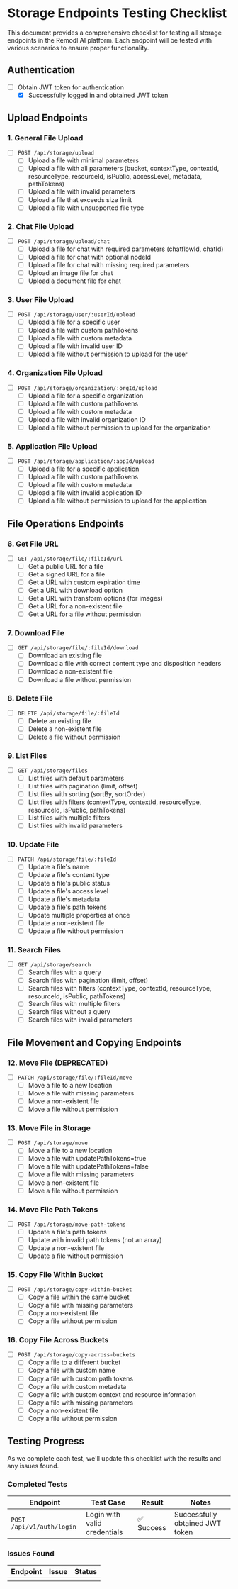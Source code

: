 # Storage Endpoints Testing Checklist

This document provides a comprehensive checklist for testing all storage endpoints in the Remodl AI platform. Each endpoint will be tested with various scenarios to ensure proper functionality.

## Authentication

- [ ] Obtain JWT token for authentication
  - [x] Successfully logged in and obtained JWT token

## Upload Endpoints

### 1. General File Upload

- [ ] `POST /api/storage/upload`
  - [ ] Upload a file with minimal parameters
  - [ ] Upload a file with all parameters (bucket, contextType, contextId, resourceType, resourceId, isPublic, accessLevel, metadata, pathTokens)
  - [ ] Upload a file with invalid parameters
  - [ ] Upload a file that exceeds size limit
  - [ ] Upload a file with unsupported file type

### 2. Chat File Upload

- [ ] `POST /api/storage/upload/chat`
  - [ ] Upload a file for chat with required parameters (chatflowId, chatId)
  - [ ] Upload a file for chat with optional nodeId
  - [ ] Upload a file for chat with missing required parameters
  - [ ] Upload an image file for chat
  - [ ] Upload a document file for chat

### 3. User File Upload

- [ ] `POST /api/storage/user/:userId/upload`
  - [ ] Upload a file for a specific user
  - [ ] Upload a file with custom pathTokens
  - [ ] Upload a file with custom metadata
  - [ ] Upload a file with invalid user ID
  - [ ] Upload a file without permission to upload for the user

### 4. Organization File Upload

- [ ] `POST /api/storage/organization/:orgId/upload`
  - [ ] Upload a file for a specific organization
  - [ ] Upload a file with custom pathTokens
  - [ ] Upload a file with custom metadata
  - [ ] Upload a file with invalid organization ID
  - [ ] Upload a file without permission to upload for the organization

### 5. Application File Upload

- [ ] `POST /api/storage/application/:appId/upload`
  - [ ] Upload a file for a specific application
  - [ ] Upload a file with custom pathTokens
  - [ ] Upload a file with custom metadata
  - [ ] Upload a file with invalid application ID
  - [ ] Upload a file without permission to upload for the application

## File Operations Endpoints

### 6. Get File URL

- [ ] `GET /api/storage/file/:fileId/url`
  - [ ] Get a public URL for a file
  - [ ] Get a signed URL for a file
  - [ ] Get a URL with custom expiration time
  - [ ] Get a URL with download option
  - [ ] Get a URL with transform options (for images)
  - [ ] Get a URL for a non-existent file
  - [ ] Get a URL for a file without permission

### 7. Download File

- [ ] `GET /api/storage/file/:fileId/download`
  - [ ] Download an existing file
  - [ ] Download a file with correct content type and disposition headers
  - [ ] Download a non-existent file
  - [ ] Download a file without permission

### 8. Delete File

- [ ] `DELETE /api/storage/file/:fileId`
  - [ ] Delete an existing file
  - [ ] Delete a non-existent file
  - [ ] Delete a file without permission

### 9. List Files

- [ ] `GET /api/storage/files`
  - [ ] List files with default parameters
  - [ ] List files with pagination (limit, offset)
  - [ ] List files with sorting (sortBy, sortOrder)
  - [ ] List files with filters (contextType, contextId, resourceType, resourceId, isPublic, pathTokens)
  - [ ] List files with multiple filters
  - [ ] List files with invalid parameters

### 10. Update File

- [ ] `PATCH /api/storage/file/:fileId`
  - [ ] Update a file's name
  - [ ] Update a file's content type
  - [ ] Update a file's public status
  - [ ] Update a file's access level
  - [ ] Update a file's metadata
  - [ ] Update a file's path tokens
  - [ ] Update multiple properties at once
  - [ ] Update a non-existent file
  - [ ] Update a file without permission

### 11. Search Files

- [ ] `GET /api/storage/search`
  - [ ] Search files with a query
  - [ ] Search files with pagination (limit, offset)
  - [ ] Search files with filters (contextType, contextId, resourceType, resourceId, isPublic, pathTokens)
  - [ ] Search files with multiple filters
  - [ ] Search files without a query
  - [ ] Search files with invalid parameters

## File Movement and Copying Endpoints

### 12. Move File (DEPRECATED)

- [ ] `PATCH /api/storage/file/:fileId/move`
  - [ ] Move a file to a new location
  - [ ] Move a file with missing parameters
  - [ ] Move a non-existent file
  - [ ] Move a file without permission

### 13. Move File in Storage

- [ ] `POST /api/storage/move`
  - [ ] Move a file to a new location
  - [ ] Move a file with updatePathTokens=true
  - [ ] Move a file with updatePathTokens=false
  - [ ] Move a file with missing parameters
  - [ ] Move a non-existent file
  - [ ] Move a file without permission

### 14. Move File Path Tokens

- [ ] `POST /api/storage/move-path-tokens`
  - [ ] Update a file's path tokens
  - [ ] Update with invalid path tokens (not an array)
  - [ ] Update a non-existent file
  - [ ] Update a file without permission

### 15. Copy File Within Bucket

- [ ] `POST /api/storage/copy-within-bucket`
  - [ ] Copy a file within the same bucket
  - [ ] Copy a file with missing parameters
  - [ ] Copy a non-existent file
  - [ ] Copy a file without permission

### 16. Copy File Across Buckets

- [ ] `POST /api/storage/copy-across-buckets`
  - [ ] Copy a file to a different bucket
  - [ ] Copy a file with custom name
  - [ ] Copy a file with custom path tokens
  - [ ] Copy a file with custom metadata
  - [ ] Copy a file with custom context and resource information
  - [ ] Copy a file with missing parameters
  - [ ] Copy a non-existent file
  - [ ] Copy a file without permission

## Testing Progress

As we complete each test, we'll update this checklist with the results and any issues found.

### Completed Tests

| Endpoint | Test Case | Result | Notes |
|----------|-----------|--------|-------|
| `POST /api/v1/auth/login` | Login with valid credentials | ✅ Success | Successfully obtained JWT token |

### Issues Found

| Endpoint | Issue | Status |
|----------|-------|--------|
| | | | 